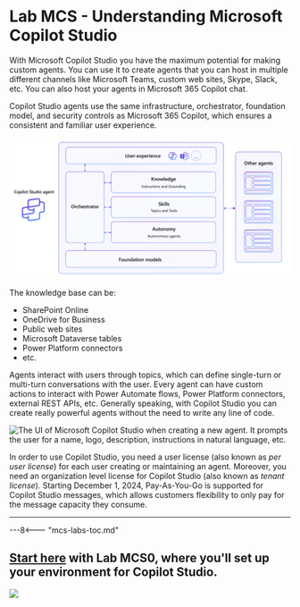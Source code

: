 
# Lab MCS - Understanding Microsoft Copilot Studio

With Microsoft Copilot Studio you have the maximum potential for making custom agents. You can use it to create agents that you can host in multiple different channels like Microsoft Teams, custom web sites, Skype, Slack, etc. You can also host your agents in Microsoft 365 Copilot chat.

Copilot Studio agents use the same infrastructure, orchestrator, foundation model, and security controls as Microsoft 365 Copilot, which ensures a consistent and familiar user experience.

![Copilot Studio agent architecture diagram. At the very basis there is the foundational model, which is provided by Microsoft Copilot Studio, but you can customize it. The orchestrator is provided by Copilot Studio. The agent provides also custom knowledge and grounding data, custom skills, and autonomous capabilities. The user experience is provided in Microsoft Teams, Microsoft 365 Copilot, Microsoft SharePoint Online, and much more.](../../../assets/images/copilot-studio-agent.png)

The knowledge base can be:

- SharePoint Online
- OneDrive for Business
- Public web sites
- Microsoft Dataverse tables
- Power Platform connectors
- etc.

Agents interact with users through topics, which can define single-turn or multi-turn conversations with the user.
Every agent can have custom actions to interact with Power Automate flows, Power Platform connectors, external REST APIs, etc.
Generally speaking, with Copilot Studio you can create really powerful agents without the need to write any line of code.

![The UI of Microsoft Copilot Studio when creating a new agent. It prompts the user for a name, logo, description, instructions in natural language, etc.](../../../assets/images/make-global-intro/copilot-studio-01.png)

In order to use Copilot Studio, you need a user license (also known as _per user license_) for each user creating or maintaining an agent. Moreover, you need an organization level license for Copilot Studio (also known as _tenant license_). Starting December 1, 2024, Pay-As-You-Go is supported for Copilot Studio messages, which allows customers flexibility to only pay for the message capacity they consume.

<hr />

---8<--- "mcs-labs-toc.md"

## <a href="./00-prerequisites">Start here</a> with Lab MCS0, where you'll set up your environment for Copilot Studio.

<img src="https://m365-visitor-stats.azurewebsites.net/copilot-camp/make/agent-builder/index" />